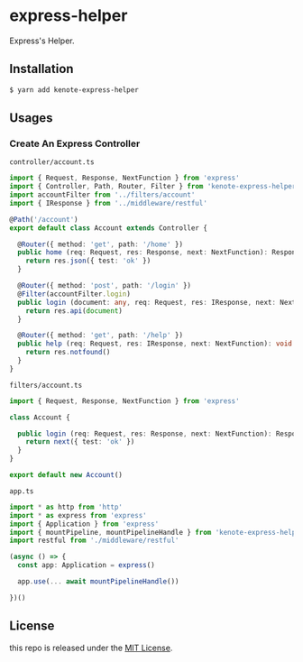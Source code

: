 # express-helper
Express's Helper.

## Installation

```bash
$ yarn add kenote-express-helper
```

## Usages

### Create An Express Controller

`controller/account.ts`

```ts
import { Request, Response, NextFunction } from 'express'
import { Controller, Path, Router, Filter } from 'kenote-express-helper'
import accountFilter from '../filters/account'
import { IResponse } from '../middleware/restful'

@Path('/account')
export default class Account extends Controller {

  @Router({ method: 'get', path: '/home' })
  public home (req: Request, res: Response, next: NextFunction): Response {
    return res.json({ test: 'ok' })
  }

  @Router({ method: 'post', path: '/login' })
  @Filter(accountFilter.login)
  public login (document: any, req: Request, res: IResponse, next: NextFunction): Response {
    return res.api(document)
  }

  @Router({ method: 'get', path: '/help' })
  public help (req: Request, res: IResponse, next: NextFunction): void {
    return res.notfound()
  }
}
```

`filters/account.ts`

```ts
import { Request, Response, NextFunction } from 'express'

class Account {

  public login (req: Request, res: Response, next: NextFunction): Response | void {
    return next({ test: 'ok' })
  }
}

export default new Account()
```

`app.ts`

```ts
import * as http from 'http'
import * as express from 'express'
import { Application } from 'express'
import { mountPipeline, mountPipelineHandle } from 'kenote-express-helper'
import restful from './middleware/restful'

(async () => {
  const app: Application = express()

  app.use(... await mountPipelineHandle())

})()
```

## License

this repo is released under the [MIT License](https://github.com/kenote/express-helper/blob/master/LICENSE).